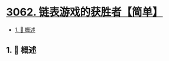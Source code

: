 # [3062. 链表游戏的获胜者【简单】](https://github.com/Tdahuyou/TNotes.leetcode/tree/main/notes/3062.%20%E9%93%BE%E8%A1%A8%E6%B8%B8%E6%88%8F%E7%9A%84%E8%8E%B7%E8%83%9C%E8%80%85%E3%80%90%E7%AE%80%E5%8D%95%E3%80%91)

<!-- region:toc -->

- [1. 📝 概述](#1--概述)

<!-- endregion:toc -->

## 1. 📝 概述
